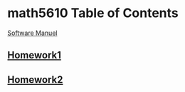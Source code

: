 # math5610 Table of Contents

[Software Manuel](software_manual/softwareManual)


## [Homework1](Homework1/Homework1_TableOfContents)
## [Homework2](Homework2)
